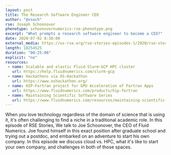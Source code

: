 ```yaml
---
layout: post
title: The Research Software Engineer CEO
author: "@vsoch"
rse: Joseph Schoonover
phenotype: schoonovernumerics-rse-phenotype.png 
excerpt: "What prompts a research software engineer to become a CEO?"
date: 2020-07-02 8:30:00
external_media: https://us-rse.org/rse-stories-episodes-1/2020/rse-stories-joe-schoonover-episode-23.mp3
length: 18254525
duration: "00:25:06"
explicit: "no"
resources:
 - name: Scalable and elastic Fluid-Slurm-GCP HPC cluster
   url: https://help.fluidnumerics.com/slurm-gcp
 - name: Hackathons via OS-Hackathon
   url: https://www.oshackathon.org/
 - name: HIP-Fortran project for GPU Acceleration of Fortran Apps
   url: https://www.fluidnumerics.com/products/hip-fortran
 - name: Maintaining Scientific Software Series
   url: https://www.fluidnumerics.com/resources/maintaining-scientific-software
--- 
```


When you love technology regardless of the domain of science that is using it, 
it's often challenging to find a niche in a traditional academic role. In this episode
of RSE Stories, We talk to Joe Schoonover, the CEO of Fluid Numerics. Joe found
himself in this exact position after graduate school and trying out a postdoc,
and embarked on an adventure to start his own company. In this episode
we discuss cloud vs. HPC, what it's like to start your own company, and challenges
in both of those spaces.
